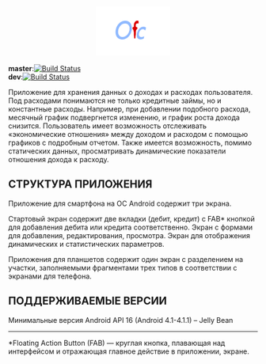 <p align="center"><img src="res/logo/ofc2.png" width="150" height="100"/></p>

**master**:[![Build Status](https://circleci.com/gh/Nimtego/ofc/tree/master.svg?style=svg&circle-token=89eb9291565c29f76f2bf73f889bad000fcb186b)](https://circleci.com/gh/Nimtego/ofc/tree/master)  
**dev**:[![Build Status](https://circleci.com/gh/Nimtego/ofc/tree/dev.svg?style=svg&circle-token=89eb9291565c29f76f2bf73f889bad000fcb186b)](https://circleci.com/gh/Nimtego/ofc/tree/dev)


Приложение для хранения данных о доходах и расходах пользователя. 
Под расходами понимаются не только кредитные займы, но и константные расходы. 
Например, при добавлении подобного расхода, месячный график подвергнется изменению, и график роста дохода снизится. 
Пользователь имеет возможность отслеживать «экономические отношения» между доходом и расходом с помощью графиков с подробным отчетом. 
Также имеется возможность, помимо статических данных, просматривать динамические показатели отношения дохода к расходу.

СТРУКТУРА ПРИЛОЖЕНИЯ
------------

Приложение для смартфона на ОС Android содержит три экрана. 

Стартовый экран содержит две вкладки (дебит, кредит) с FAB* кнопкой для добавления дебита или кредита соответственно. 
Экран с формами для добавления, редактирования, просмотра.
Экран для отображения динамических и статистических параметров.

Приложения для планшетов содержит один экран с разделением на участки,
заполняемыми фрагментами трех типов в соответствии с экранами для телефона.

ПОДДЕРЖИВАЕМЫЕ ВЕРСИИ
------------

Минимальные версия Android API 16 (Android 4.1-4.1.1) – Jelly Bean

-----------
*Floating Action Button (FAB) — круглая кнопка, плавающая над интерфейсом и отражающая главное действие в приложении, экране.
